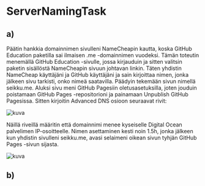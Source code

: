 # ServerNamingTask

## a)

Päätin hankkia domainnimen sivulleni NameCheapin kautta, koska GitHub Education paketilla sai ilmaisen .me -domainnimen vuodeksi. Tämän toteutin menemällä GitHub Education -sivulle, jossa kirjauduin ja sitten valitsin paketin sisällöstä NameCheapin sivuun johtavan linkin. Täten yhdistin NameCheap käyttäjäni ja GitHub käyttäjäni ja sain kirjoittaa nimen, jonka jälkeen sivu tarkisti, onko nimeä saatavilla. Päädyin tekemään sivun nimellä seikku.me. Aluksi sivu meni GitHub Pagesiin oletusasetuksilla, joten jouduin poistamaan GitHub Pages -repositorioni ja painamaan Unpublish GitHub Pagesissa. Sitten kirjoitin Advanced DNS osioon seuraavat rivit: 

![kuva](https://user-images.githubusercontent.com/105205141/218450488-71062a0f-ec1d-461a-8772-84b9b8a5d429.png)
 
Näillä riveillä määritin että domainnimi menee kyseiselle Digital Ocean palvelimen IP-osoitteelle. Nimen asettaminen kesti noin 1.5h, jonka jälkeen kun yhdistin sivulleni seikku.me, avasi selaimeni oikean sivun tyhjän GitHub Pages -sivun sijasta.

![kuva](https://user-images.githubusercontent.com/105205141/218450701-c59f04f2-090f-4dbc-a598-cfbf355d097f.png)

## b)
